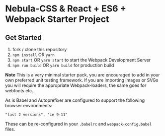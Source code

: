 # Nebula-CSS & React + ES6 + Webpack Starter Project

## Get Started
1. fork / clone this repository
2. `npm install` OR `yarn`
3. `npm start` OR `yarn start` to start the Webpack Development Server
4. `npm run build` OR `yarn build` for production build

**Note** This is a very minimal starter pack, you are encouraged to add in your
own preferred unit testing framework. If you are importing images or SVGs you
will require the appropriate Webpack-loaders, the same goes for webfonts etc.

As is Babel and Autoprefixer are configured to support the following browser environments:
```
"last 2 versions", "ie 9-11"
```
These can be re-configured in your `.babelrc` and `webpack-config.babel` files.
